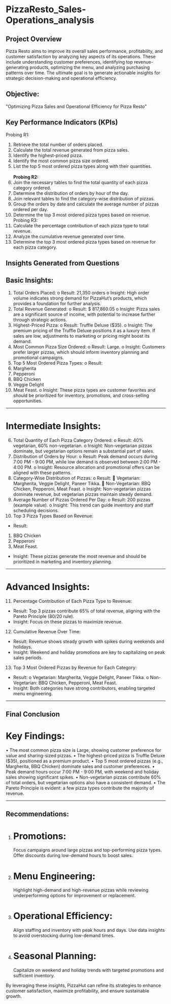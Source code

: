# PizzaResto_Sales-Operations_analysis

## **Project Overview**

Pizza Resto aims to improve its overall sales performance, profitability, and customer satisfaction by analyzing key aspects of its operations. These include understanding customer preferences, identifying top revenue-generating products, optimizing the menu, and analyzing purchasing patterns over time. The ultimate goal is to generate actionable insights for strategic decision-making and operational efficiency.
## **Objective:**
"Optimizing Pizza Sales and Operational Efficiency for Pizza Resto"

## **Key Performance Indicators (KPIs)**
Probing R1:
1.	Retrieve the total number of orders placed.
2.	Calculate the total revenue generated from pizza sales.
3.	Identify the highest-priced pizza.
4.	Identify the most common pizza size ordered.
5.	List the top 5 most ordered pizza types along with their quantities.  
<br><b>Probing R2:</b></br>
6.	Join the necessary tables to find the total quantity of each pizza category ordered.
7.	Determine the distribution of orders by hour of the day.
8.	Join relevant tables to find the category-wise distribution of pizzas.
9.	Group the orders by date and calculate the average number of pizzas ordered per day.
10.	Determine the top 3 most ordered pizza types based on revenue.
Probing R3:
11.	Calculate the percentage contribution of each pizza type to total revenue.
12.	Analyze the cumulative revenue generated over time.
13.	Determine the top 3 most ordered pizza types based on revenue for each pizza category.

## **Insights Generated from Questions**
## Basic Insights:
1.	Total Orders Placed:
o	Result: 21,350 orders 
o	Insight: High order volume indicates strong demand for PizzaHut’s products, which provides a foundation for further analysis.
2.	Total Revenue Generated:
o	Result: $ 817,860.05
o	Insight: Pizza sales are a significant source of income, with potential to increase further through strategic actions.
3.	Highest-Priced Pizza:
o	Result: Truffle Deluxe ($35).
o	Insight: The premium pricing of the Truffle Deluxe positions it as a luxury item. If sales are low, adjustments to marketing or pricing might boost its demand.
4.	Most Common Pizza Size Ordered:
o	Result: Large.
o	Insight: Customers prefer larger pizzas, which should inform inventory planning and promotional campaigns.
5.	Top 5 Most Ordered Pizza Types:
o	Result:
1.	Margherita
2.	Pepperoni
3.	BBQ Chicken
4.	Veggie Delight
5.	Meat Feast.
o	Insight: These pizza types are customer favorites and should be prioritized for inventory, promotions, and cross-selling opportunities.
________________________________________
# Intermediate Insights:
6.	Total Quantity of Each Pizza Category Ordered:
o	Result: 40% vegetarian, 60% non-vegetarian.
o	Insight: Non-vegetarian pizzas dominate, but vegetarian options remain a substantial part of sales.
7.	Distribution of Orders by Hour:
o	Result: Peak demand occurs during 7:00 PM - 9:00 PM, while low demand is observed between 2:00 PM - 4:00 PM.
o	Insight: Resource allocation and promotional offers can be aligned with these patterns.
8.	Category-Wise Distribution of Pizzas:
o	Result:
	Vegetarian: Margherita, Veggie Delight, Paneer Tikka.
	Non-Vegetarian: BBQ Chicken, Pepperoni, Meat Feast.
o	Insight: Non-vegetarian pizzas dominate revenue, but vegetarian pizzas maintain steady demand.
9.	Average Number of Pizzas Ordered Per Day:
o	Result: 200 pizzas (example value).
o	Insight: This trend can guide inventory and staff scheduling decisions.
10.	Top 3 Pizza Types Based on Revenue:
*	Result:
1.	BBQ Chicken
2.	Pepperoni
3.	Meat Feast.
*	Insight: These pizzas generate the most revenue and should be prioritized in marketing and inventory planning.
________________________________________
# Advanced Insights:
 11.	Percentage Contribution of Each Pizza Type to Revenue:
*	Result: Top 3 pizzas contribute 65% of total revenue, aligning with the Pareto Principle (80/20 rule).
*	Insight: Focus on these pizzas to maximize revenue.
 12.	Cumulative Revenue Over Time:
*	Result: Revenue shows steady growth with spikes during weekends and holidays.
*	Insight: Weekend and holiday promotions are key to capitalizing on peak sales periods.
 13.	Top 3 Most Ordered Pizzas by Revenue for Each Category:
*	Result:
o	Vegetarian: Margherita, Veggie Delight, Paneer Tikka.
o	Non-Vegetarian: BBQ Chicken, Pepperoni, Meat Feast.
*	Insight: Both categories have strong contributors, enabling targeted menu engineering.
________________________________________


## **Final Conclusion**
# Key Findings:
•	The most common pizza size is Large, showing customer preference for value and sharing-sized pizzas.
•	The highest-priced pizza is Truffle Deluxe ($35), positioned as a premium product.
•	Top 5 most ordered pizzas (e.g., Margherita, BBQ Chicken) dominate sales and customer preferences.
•	Peak demand hours occur 7:00 PM - 9:00 PM, with weekend and holiday sales showing significant spikes.
•	Non-vegetarian pizzas contribute 60% of total orders, but vegetarian options also have a consistent demand.
•	The Pareto Principle is evident: a few pizza types contribute the majority of revenue.
________________________________________
## **Recommendations:**
1.	# Promotions:  
    Focus campaigns around large pizzas and top-performing pizza types. Offer discounts during low-demand hours to boost sales.
2.	# Menu Engineering:  
    Highlight high-demand and high-revenue pizzas while reviewing underperforming options for improvement or replacement.
3.	# Operational Efficiency:  
    Align staffing and inventory with peak hours and days. Use data insights to avoid overstocking during low-demand times.
4.	# Seasonal Planning:   
    Capitalize on weekend and holiday trends with targeted promotions and sufficient inventory.  

  By leveraging these insights, PizzaHut can refine its strategies to enhance customer satisfaction, maximize profitability, and ensure sustainable growth.


